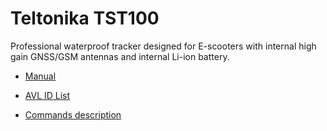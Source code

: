 # Teltonika TST100

Professional waterproof tracker designed for E-scooters with internal high gain GNSS/GSM antennas and internal Li-ion battery. 

* [Manual](https://wiki.teltonika-mobility.com/view/TST100_Manual)

* [AVL ID List](https://wiki.teltonika-mobility.com/view/TST100_AVL_ID_List)

* [Commands description](https://wiki.teltonika-sas.com/view/TST100_SMS/GPRS_Commands)